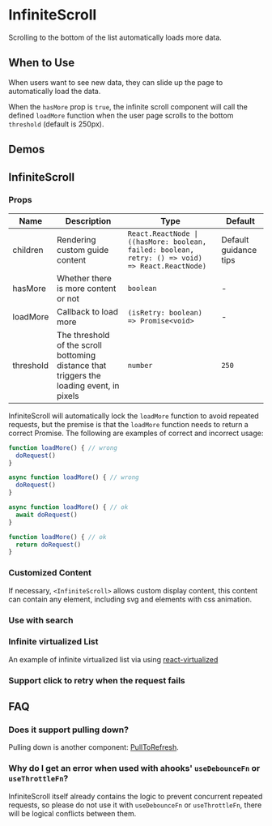# InfiniteScroll

Scrolling to the bottom of the list automatically loads more data.

## When to Use

When users want to see new data, they can slide up the page to automatically load the data.

When the `hasMore` prop is `true`, the infinite scroll component will call the defined `loadMore` function when the user page scrolls to the bottom `threshold` (default is 250px).

## Demos

<code src="./demos/demo1.tsx"></code>

## InfiniteScroll

### Props

| Name      | Description                                                                               | Type                                                                                             | Default               |
| --------- | ----------------------------------------------------------------------------------------- | ------------------------------------------------------------------------------------------------ | --------------------- |
| children  | Rendering custom guide content                                                            | `React.ReactNode \| ((hasMore: boolean, failed: boolean, retry: () => void) => React.ReactNode)` | Default guidance tips |
| hasMore   | Whether there is more content or not                                                      | `boolean`                                                                                        | -                     |
| loadMore  | Callback to load more                                                                     | `(isRetry: boolean) => Promise<void>`                                                            | -                     |
| threshold | The threshold of the scroll bottoming distance that triggers the loading event, in pixels | `number`                                                                                         | `250`                 |

InfiniteScroll will automatically lock the `loadMore` function to avoid repeated requests, but the premise is that the `loadMore` function needs to return a correct Promise. The following are examples of correct and incorrect usage:

```js
function loadMore() { // wrong
  doRequest()
}

async function loadMore() { // wrong
  doRequest()
}

async function loadMore() { // ok
  await doRequest()
}

function loadMore() { // ok
  return doRequest()
}
```

### Customized Content

If necessary, `<InfiniteScroll>` allows custom display content, this content can contain any element, including svg and elements with css animation.

<code src="./demos/content.tsx"></code>

### Use with search

<code src="./demos/demo3.tsx"></code>

### Infinite virtualized List

An example of infinite virtualized list via using [react-virtualized](https://github.com/bvaughn/react-virtualized)

<code src="./demos/demo2.tsx"></code>

### Support click to retry when the request fails

<code src="./demos/demo4.tsx"></code>

## FAQ

### Does it support pulling down?

Pulling down is another component: [PullToRefresh](/components/pull-to-refresh).

### Why do I get an error when used with ahooks' `useDebounceFn` or `useThrottleFn`?

InfiniteScroll itself already contains the logic to prevent concurrent repeated requests, so please do not use it with `useDebounceFn` or `useThrottleFn`, there will be logical conflicts between them.
